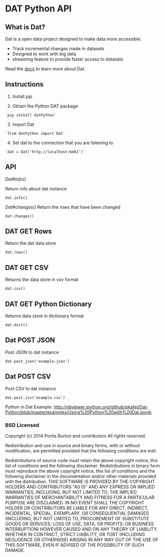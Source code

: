 # DAT Python API

## What is Dat?

Dat is a open data project designed to make data more accessible:

* Track incremental changes made in datasets
* Designed to work with big data
* streaming feature to provide faster access to datasets

Read the [docs](https://github.com/maxogden/dat/blob/master/docs/what-is-dat.md) to learn more about Dat.

## Instructions

  1. Install pip

  2. Obtain the Python DAT package

    `pip install datPython`

  3. Import Dat

    `from datPython import Dat`

  4. Set dat to the connection that you are listening to

    `dat = Dat('http://localhost:6461')`

## API

*Dat#info()*

 Return info about dat instance

 `dat.info()`

*Dat#changes()*
 Return the rows that have been changed

 `dat.changes()`

## DAT GET Rows
Return the dat data store

`dat.rows()`

## DAT GET CSV
Returns the data store in csv format

`dat.csv()`

## DAT GET Python Dictionary
Returns data store in dictionary format

`dat.dict()`

## Dat POST JSON
Post JSON to dat instance

`dat.post_json('example.json')`

## Dat POST CSV
Post CSV to dat instance

`dat.post_csv('example.csv')`

Python in Dat Example: http://nbviewer.ipython.org/github/pkafei/Dat-Python/blob/master/examples/Using%20Python%20with%20Dat.ipynb

### BSD Licensed

Copyright (c) 2014 Portia Burton and contributors
All rights reserved.

Redistribution and use in source and binary forms, with or without modification, are permitted provided that the following conditions are met:

Redistributions of source code must retain the above copyright notice, this list of conditions and the following disclaimer.
Redistributions in binary form must reproduce the above copyright notice, this list of conditions and the following disclaimer in the documentation and/or other materials provided with the distribution.
THIS SOFTWARE IS PROVIDED BY THE COPYRIGHT HOLDERS AND CONTRIBUTORS "AS IS" AND ANY EXPRESS OR IMPLIED WARRANTIES, INCLUDING, BUT NOT LIMITED TO, THE IMPLIED WARRANTIES OF MERCHANTABILITY AND FITNESS FOR A PARTICULAR PURPOSE ARE DISCLAIMED. IN NO EVENT SHALL THE COPYRIGHT HOLDER OR CONTRIBUTORS BE LIABLE FOR ANY DIRECT, INDIRECT, INCIDENTAL, SPECIAL, EXEMPLARY, OR CONSEQUENTIAL DAMAGES (INCLUDING, BUT NOT LIMITED TO, PROCUREMENT OF SUBSTITUTE GOODS OR SERVICES; LOSS OF USE, DATA, OR PROFITS; OR BUSINESS INTERRUPTION) HOWEVER CAUSED AND ON ANY THEORY OF LIABILITY, WHETHER IN CONTRACT, STRICT LIABILITY, OR TORT (INCLUDING NEGLIGENCE OR OTHERWISE) ARISING IN ANY WAY OUT OF THE USE OF THIS SOFTWARE, EVEN IF ADVISED OF THE POSSIBILITY OF SUCH DAMAGE.
